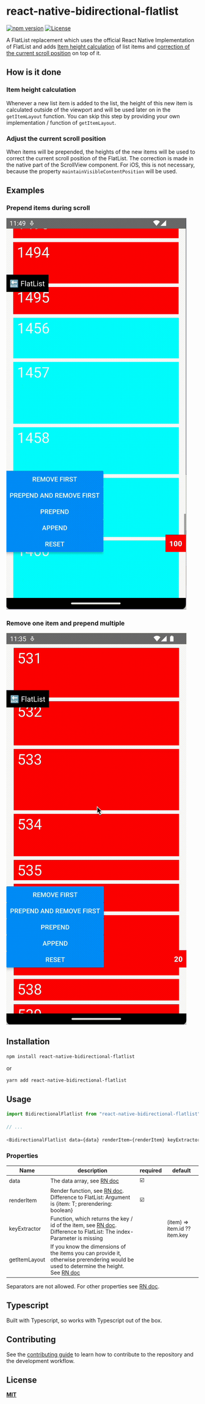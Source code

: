 # react-native-bidirectional-flatlist
[![npm version](https://img.shields.io/npm/v/react-native-bidirectional-flatlist.svg?style=flat)](https://www.npmjs.com/package/react-native-bidirectional-flatlist)
[![License](https://img.shields.io/badge/License-MIT-brightgreen.svg)](https://opensource.org/licenses/MIT)

A FlatList replacement which uses the official React Native Implementation of FlatList and adds [Item height calculation](#item-height-calculation) of list items and [correction of the current scroll position](#adjust-the-current-scroll-position) on top of it.

## How is it done

### Item height calculation
Whenever a new list item is added to the list, the height of this new item is calculated outside of the viewport and will be used later on in the `getItemLayout` function. You can skip this step by providing your own implementation / function of `getItemLayout`.

### Adjust the current scroll position
When items will be prepended, the heights of the new items will be used to correct the current scroll position of the FlatList. The correction is made in the native part of the ScrollView component.
For iOS, this is not necessary, because the property `maintainVisibleContentPosition` will be used.

## Examples

### Prepend items during scroll
![Prepend items](./docu/prepend.gif)

### Remove one item and prepend multiple
![Remove one and prepend multiple](./docu/remove-and-add.gif)

## Installation

```sh
npm install react-native-bidirectional-flatlist
```

or

```sh
yarn add react-native-bidirectional-flatlist
```

## Usage

```js
import BidirectionalFlatlist from "react-native-bidirectional-flatlist";

// ...

<BidirectionalFlatlist data={data} renderItem={renderItem} keyExtractor={keyExtractor} />
```

### Properties
| Name          | description                                                                                                                                                                | required | default |
|---------------|----------------------------------------------------------------------------------------------------------------------------------------------------------------------------|--------|---------|
| data          | The data array, see [RN doc](https://reactnative.dev/docs/flatlist#required-data)                                                                                          | ☑️     |         |
| renderItem    | Render function, see [RN doc](https://reactnative.dev/docs/flatlist#required-renderitem). Difference to FlatList: Argument is {item: T; prerendering: boolean}             | ☑️     |         |
| keyExtractor  | Function, which returns the key / id of the item, see [RN doc](https://reactnative.dev/docs/flatlist#keyextractor). Difference to FlatList: The index-Parameter is missing |        | (item) => item.id ?? item.key        |
| getItemLayout | If you know the dimensions of the items you can provide it, otherwise prerendering would be used to determine the height. See [RN doc](https://reactnative.dev/docs/flatlist#getitemlayout)                                             |        |         |

Separators are not allowed. For other properties see [RN doc](https://reactnative.dev/docs/flatlist).

## Typescript

Built with Typescript, so works with Typescript out of the box.

## Contributing

See the [contributing guide](CONTRIBUTING.md) to learn how to contribute to the repository and the development workflow.

## License

**[MIT](https://github.com/steuerbot/react-native-bidirectional-flatlist/blob/main/LICENSE)**

